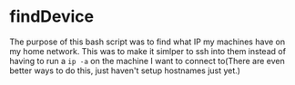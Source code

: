 # findDevice

The purpose of this bash script was to find what IP my machines have on my home network. This was to make it simlper to ssh into them instead of having to run a `ip -a` on the machine I want to connect to(There are even better ways to do this, just haven't setup hostnames just yet.)
